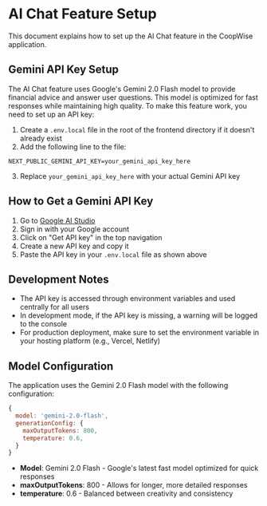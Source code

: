 # AI Chat Feature Setup

This document explains how to set up the AI Chat feature in the CoopWise application.

## Gemini API Key Setup

The AI Chat feature uses Google's Gemini 2.0 Flash model to provide financial advice and answer user questions. This model is optimized for fast responses while maintaining high quality. To make this feature work, you need to set up an API key:

1. Create a `.env.local` file in the root of the frontend directory if it doesn't already exist
2. Add the following line to the file:

```
NEXT_PUBLIC_GEMINI_API_KEY=your_gemini_api_key_here
```

3. Replace `your_gemini_api_key_here` with your actual Gemini API key

## How to Get a Gemini API Key

1. Go to [Google AI Studio](https://ai.google.dev/)
2. Sign in with your Google account
3. Click on "Get API key" in the top navigation
4. Create a new API key and copy it
5. Paste the API key in your `.env.local` file as shown above

## Development Notes

- The API key is accessed through environment variables and used centrally for all users
- In development mode, if the API key is missing, a warning will be logged to the console
- For production deployment, make sure to set the environment variable in your hosting platform (e.g., Vercel, Netlify)

## Model Configuration

The application uses the Gemini 2.0 Flash model with the following configuration:

```javascript
{
  model: 'gemini-2.0-flash',
  generationConfig: {
    maxOutputTokens: 800,
    temperature: 0.6,
  }
}
```

- **Model**: Gemini 2.0 Flash - Google's latest fast model optimized for quick responses
- **maxOutputTokens**: 800 - Allows for longer, more detailed responses
- **temperature**: 0.6 - Balanced between creativity and consistency

 